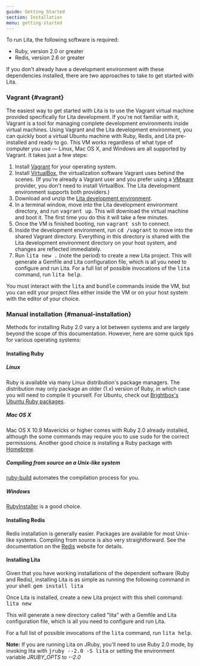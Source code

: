 ```yaml
---
guide: Getting Started
section: Installation
menu: getting-started
---
```


To run Lita, the following software is required:

* Ruby, version 2.0 or greater
* Redis, version 2.6 or greater

If you don't already have a development environment with these dependencies installed, there are two approaches to take to get started with Lita.

### Vagrant {#vagrant}

The easiest way to get started with Lita is to use the Vagrant virtual machine provided specifically for Lita development. If you're not familiar with it, Vagrant is a tool for managing complete development environments inside virtual machines. Using Vagrant and the Lita development environment, you can quickly boot a virtual Ubuntu machine with Ruby, Redis, and Lita pre-installed and ready to go. This VM works regardless of what type of computer you use &mdash; Linux, Mac OS X, and Windows are all supported by Vagrant. It takes just a few steps:

1. Install [Vagrant](https://www.vagrantup.com/) for your operating system.
1. Install [VirtualBox](https://www.virtualbox.org/), the virtualization software Vagrant uses behind the scenes. (If you're already a Vagrant user and you prefer using a [VMware](http://www.vmware.com/) provider, you don't need to install VirtualBox. The Lita development environment supports both providers.)
1. Download and unzip the [Lita development environment](https://github.com/litaio/development-environment/archive/master.zip).
1. In a terminal window, move into the Lita development environment directory, and run <kbd>vagrant up</kbd>. This will download the virtual machine and boot it. The first time you do this it will take a few minutes.
1. Once the VM is finished booting, run <kbd>vagrant ssh</kbd> to connect.
1. Inside the development environment, run <kbd>cd /vagrant</kbd> to move into the shared Vagrant directory. Everything in this directory is shared with the Lita development environment directory on your host system, and changes are reflected immediately.
1. Run <kbd>lita new .</kbd> (note the period) to create a new Lita project. This will generate a Gemfile and Lita configuration file, which is all you need to configure and run Lita. For a full list of possible invocations of the <kbd>lita</kbd> command, run <kbd>lita help</kbd>.

You must interact with the <kbd>lita</kbd> and <kbd>bundle</kbd> commands inside the VM, but you can edit your project files either inside the VM or on your host system with the editor of your choice.

### Manual installation {#manual-installation}

Methods for installing Ruby 2.0 vary a lot between systems and are largely beyond the scope of this documentation. However, here are some quick tips for various operating systems:

#### Installing Ruby

##### Linux

Ruby is available via many Linux distribution's package managers. The distribution may only package an older (1.x) version of Ruby, in which case you will need to compile it yourself. For Ubuntu, check out [Brightbox's Ubuntu Ruby packages](http://brightbox.com/docs/ruby/ubuntu/).

##### Mac OS X

Mac OS X 10.9 Mavericks or higher comes with Ruby 2.0 already installed, although the some commands may require you to use <kbd>sudo</kbd> for the correct permissions. Another good choice is installing a Ruby package with [Homebrew](http://brew.sh/).

##### Compiling from source on a Unix-like system

[ruby-build](https://github.com/sstephenson/ruby-build) automates the compilation process for you.

##### Windows

[RubyInstaller](http://rubyinstaller.org/) is a good choice.

#### Installing Redis

Redis installation is generally easier. Packages are available for most Unix-like systems. Compiling from source is also very straightforward. See the documentation on the [Redis](http://redis.io/) website for details.

#### Installing Lita

Given that you have working installations of the dependent software (Ruby and Redis), installing Lita is as simple as running the following command in your shell: <kbd>gem install lita</kbd>

Once Lita is installed, create a new Lita project with this shell command: <kbd>lita new</kbd>

This will generate a new directory called "lita" with a Gemfile and Lita configuration file, which is all you need to configure and run Lita.

For a full list of possible invocations of the <kbd>lita</kbd> command, run <kbd>lita help</kbd>.

<div class="alert alert-info">
  <strong>Note:</strong>
  If you are running Lita on JRuby, you'll need to use Ruby 2.0 mode, by invoking lita with <kbd>jruby --2.0 -S lita</kbd> or setting the environment variable <var>JRUBY_OPTS</var> to <var>--2.0</var>

